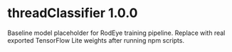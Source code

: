 # threadClassifier 1.0.0

Baseline model placeholder for RodEye training pipeline. Replace with real exported TensorFlow Lite weights after running npm scripts.
